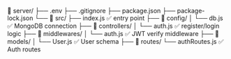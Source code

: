 📁 server/
├── .env
├── .gitignore
├── package.json
├── package-lock.json
└── 📁 src/
    ├── index.js                  ✅ entry point
    ├── 📁 config/
    │   └── db.js                 ✅ MongoDB connection
    ├── 📁 controllers/
    │   └── auth.js               ✅ register/login logic
    ├── 📁 middlewares/
    │   └── auth.js               ✅ JWT verify middleware
    ├── 📁 models/
    │   └── User.js               ✅ User schema
    ├── 📁 routes/
        └── authRoutes.js         ✅ Auth routes
